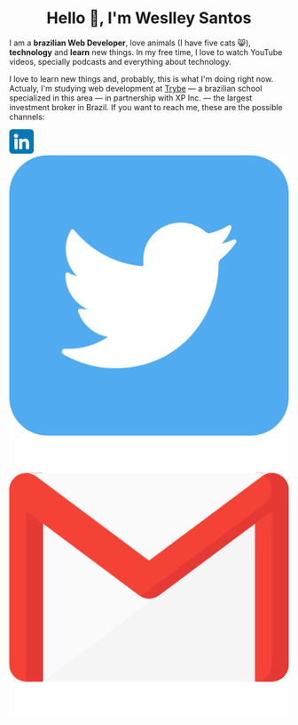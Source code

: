 <h1 align="center">Hello 👋, I'm Weslley Santos</h1>
<p>
  I am a <strong>brazilian Web Developer</strong>, love animals (I have five cats 😸), <strong>technology</strong> and <strong>learn</strong> new things. In my free time, I love to watch YouTube videos, specially podcasts and everything about technology.
</p>
<p>
  I love to learn new things and, probably, this is what I'm doing right now. Actualy, I'm studying web development at <a href="https://betrybe.com">Trybe</a> — a brazilian school specialized in this area — in partnership with XP Inc. — the largest investment broker in Brazil. If you want to reach me, these are the possible channels:
</p>
<div>
  <a href="https://www.linkedin.com/in/weslley-almerindo/"><img src="Images/linkedin.png" alt="linkedin" height="44px" /></a>
  <a href="https://twitter.com/wes_almerindo"><img src="Images/twitter.png" alt="twitter" /></a>
  <a href="mailto:weslleyalmerindo2@gmail.com"><img src="Images/gmail.png" alt="email" /></a>
</div>


<!---
wes-santos/wes-santos is a ✨ special ✨ repository because its `README.md` (this file) appears on your GitHub profile.
You can click the Preview link to take a look at your changes.
--->
